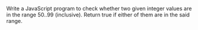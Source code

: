 Write a JavaScript program to check whether two given integer values are in the range 50..99 (inclusive). Return true if either of them are in the said range. 